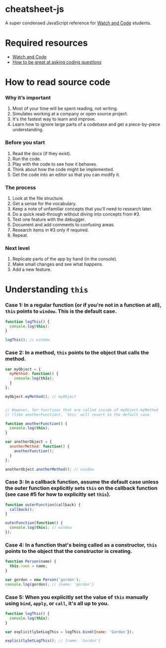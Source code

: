 # cheatsheet-js
A super condensed JavaScript reference for [Watch and Code](https://watchandcode.com/) students.

# Required resources

- [Watch and Code](http://watchandcode.com/p/premium)
- [How to be great at asking coding questions](https://medium.com/@gordon_zhu/how-to-be-great-at-asking-questions-e37be04d0603#.y2roq84t7)

# How to read source code

### Why it’s important

1. Most of your time will be spent reading, not writing.
2. Simulates working at a company or open source project.
3. It's the fastest way to learn and improve.
5. Learn how to ignore large parts of a codebase and get a piece-by-piece understanding.

### Before you start

1. Read the docs (if they exist).
2. Run the code.
3. Play with the code to see how it behaves.
4. Think about how the code might be implemented.
5. Get the code into an editor so that you can modify it.

### The process

1. Look at the file structure.
2. Get a sense for the vocabulary.
3. Keep a note of unfamiliar concepts that you'll need to research later.
4. Do a quick read-through without diving into concepts from #3.
5. Test one feature with the debugger.
6. Document and add comments to confusing areas.
7. Research items in #3 only if required.
8. Repeat.

### Next level

1. Replicate parts of the app by hand (in the console).
2. Make small changes and see what happens.
3. Add a new feature.

# Understanding `this`

### Case 1: In a regular function (or if you're not in a function at all), `this` points to `window`. This is the default case.

```javascript
function logThis() {
  console.log(this);
}

logThis(); // window
```

### Case 2: In a method, `this` points to the object that calls the method. 

```javascript
var myObject = {
  myMethod: function() {
    console.log(this);
  }
};

myObject.myMethod(); // myObject


// However, for functions that are called inside of myObject.myMethod
// (like anotherFunction), `this` will revert to the default case.

function anotherFunction() {
  console.log(this);
}

var anotherObject = {
  anotherMethod: function() {
    anotherFunction();
  }
};

anotherObject.anotherMethod(); // window
```

### Case 3: In a callback function, assume the default case unless the outer function explicitly sets `this` on the callback function (see case #5 for how to explicitly set `this`).

```javascript
function outerFunction(callback) {
  callback();
}

outerFunction(function() {
  console.log(this); // window
});
```

### Case 4: In a function that's being called as a constructor, `this` points to the object that the constructor is creating.

```javascript
function Person(name) {
  this.name = name;
}

var gordon = new Person('gordon');
console.log(gordon); // {name: 'gordon'}
```

### Case 5: When you explicitly set the value of `this` manually using `bind`, `apply`, or `call`, it's all up to you.

```javascript
function logThis() {
  console.log(this);
}

var explicitlySetLogThis = logThis.bind({name: 'Gordon'});

explicitlySetLogThis(); // {name: 'Gordon'}
```
